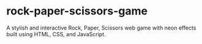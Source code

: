 # rock-paper-scissors-game
A stylish and interactive Rock, Paper, Scissors web game with neon effects built using HTML, CSS, and JavaScript.
